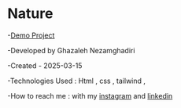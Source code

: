 # Nature


-[Demo Project](https://ghazalehnezamghadiri.github.io/Nature/) 

-Developed by Ghazaleh Nezamghadiri

-Created - 2025-03-15

-Technologies Used : Html , css , tailwind ,  

-How to reach me : with my [instagram](https://www.instagram.com/ghazale.ghadiri/?hl=en) and  [linkedin](https://www.linkedin.com/in/ghazaleh-nezamghadiri-06b626302/)
